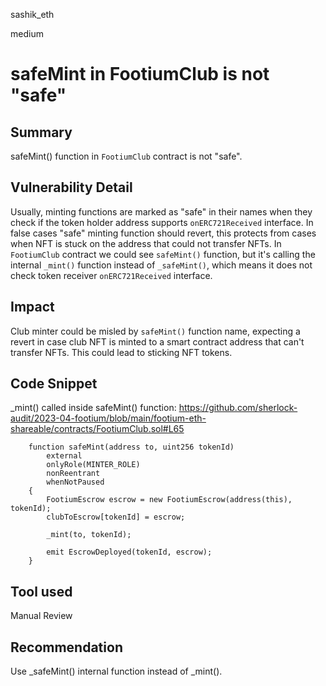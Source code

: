 sashik_eth

medium

# safeMint in FootiumClub is not "safe"

## Summary

safeMint() function in `FootiumClub` contract is not "safe".

## Vulnerability Detail

Usually, minting functions are marked as "safe" in their names when they check if the token holder address supports `onERC721Received` interface. In false cases "safe" minting function should revert, this protects from cases when NFT is stuck on the address that could not transfer NFTs.
In `FootiumClub` contract we could see `safeMint()` function, but it's calling the internal `_mint()` function instead of `_safeMint()`, which means it does not check token receiver `onERC721Received` interface.

## Impact

Club minter could be misled by `safeMint()` function name, expecting a revert in case club NFT is minted to a smart contract address that can't transfer NFTs. This could lead to sticking NFT tokens.

## Code Snippet

_mint() called inside safeMint() function:
https://github.com/sherlock-audit/2023-04-footium/blob/main/footium-eth-shareable/contracts/FootiumClub.sol#L65
```solidity
    function safeMint(address to, uint256 tokenId)
        external
        onlyRole(MINTER_ROLE)
        nonReentrant
        whenNotPaused
    {
        FootiumEscrow escrow = new FootiumEscrow(address(this), tokenId);
        clubToEscrow[tokenId] = escrow;

        _mint(to, tokenId);

        emit EscrowDeployed(tokenId, escrow);
    }
```

## Tool used

Manual Review

## Recommendation

Use _safeMint() internal function instead of _mint().
